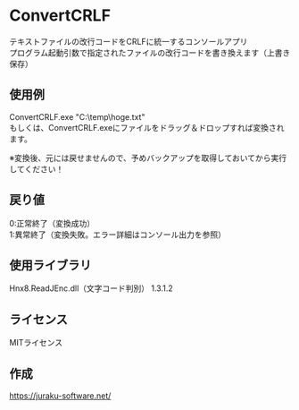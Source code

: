 # ConvertCRLF
テキストファイルの改行コードをCRLFに統一するコンソールアプリ  
プログラム起動引数で指定されたファイルの改行コードを書き換えます（上書き保存）

## 使用例
ConvertCRLF.exe "C:\temp\hoge.txt"  
もしくは、ConvertCRLF.exeにファイルをドラッグ＆ドロップすれば変換されます。  
  
※変換後、元には戻せませんので、予めバックアップを取得しておいてから実行してください！

## 戻り値
0:正常終了（変換成功）  
1:異常終了（変換失敗。エラー詳細はコンソール出力を参照）

## 使用ライブラリ
Hnx8.ReadJEnc.dll（文字コード判別） 1.3.1.2

## ライセンス
MITライセンス

## 作成
https://juraku-software.net/
